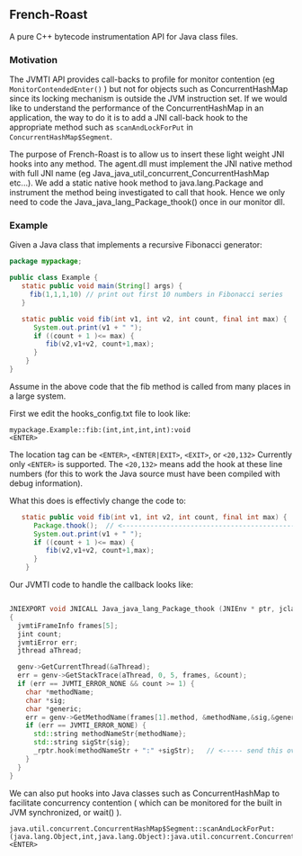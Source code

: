 ## French-Roast
A pure C++ bytecode instrumentation API for Java class files. 

### Motivation
The JVMTI API provides call-backs to profile for monitor contention (eg `MonitorContendedEnter()` ) but not for objects such as ConcurrentHashMap since its locking mechanism is outside the JVM instruction set. If we would like to understand the performance of the ConcurrentHashMap in an application, the way to do it is to add a JNI call-back hook to the appropriate method such as `scanAndLockForPut` in `ConcurrentHashMap$Segment`.

The purpose of French-Roast is to allow us to insert these light weight JNI hooks into any method. The agent.dll must implement the JNI native method with full JNI name (eg Java_java_util_concurrent_ConcurrentHashMap etc...). We add a static native hook method to java.lang.Package and instrument the method being investigated to call that hook. Hence we only need to code the Java_java_lang_Package_thook() once in our monitor dll.


### Example

Given a Java class that implements a recursive Fibonacci generator:
```Java
package mypackage;

public class Example {
   static public void main(String[] args) {
     fib(1,1,1,10) // print out first 10 numbers in Fibonacci series
   }

   static public void fib(int v1, int v2, int count, final int max) {
      System.out.print(v1 + " ");
      if ((count + 1 )<= max) {
         fib(v2,v1+v2, count+1,max);
      }
    }
}
```
Assume in the above code that the fib method is called from many places in a large system.

First we edit the hooks_config.txt file to look like:
```
mypackage.Example::fib:(int,int,int,int):void                           <ENTER>
```

The location tag can be `<ENTER>`, `<ENTER|EXIT>`, `<EXIT>`, or `<20,132>`
Currently only `<ENTER>` is supported. The `<20,132>` means add the hook at these line numbers (for this to work the Java source must have been compiled with debug information).

What this does is effectivly change the code to:
```Java
   static public void fib(int v1, int v2, int count, final int max) {
      Package.thook();  // <------------------------------------------------ hook ----------
      System.out.print(v1 + " ");
      if ((count + 1 )<= max) {
         fib(v2,v1+v2, count+1,max);
      }
    }
```

Our JVMTI code to handle the callback looks like:
```C++

JNIEXPORT void JNICALL Java_java_lang_Package_thook (JNIEnv * ptr, jclass object)
{
  jvmtiFrameInfo frames[5];
  jint count;
  jvmtiError err;
  jthread aThread;

  genv->GetCurrentThread(&aThread);
  err = genv->GetStackTrace(aThread, 0, 5, frames, &count);
  if (err == JVMTI_ERROR_NONE && count >= 1) {
    char *methodName;
    char *sig;
    char *generic;
    err = genv->GetMethodName(frames[1].method, &methodName,&sig,&generic);
    if (err == JVMTI_ERROR_NONE) {
      std::string methodNameStr{methodName};
      std::string sigStr{sig};
      _rptr.hook(methodNameStr + ":" +sigStr);   // <----- send this over a Socket to server listening
    }
  }
}

```

We can also put hooks into Java classes such as ConcurrentHashMap to facilitate concurrency contention ( which can be monitored for the built in
JVM synchronized, or wait() ).
```
java.util.concurrent.ConcurrentHashMap$Segment::scanAndLockForPut:(java.lang.Object,int,java.lang.Object):java.util.concurrent.ConcurrentHashMap$HashEntry <ENTER>

```





  